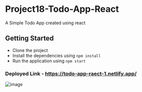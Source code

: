 # Project18-Todo-App-React

A Simple Todo App created using react

## Getting Started

- Clone the project
- Install the dependencies using `npm install`
- Run the application using `npm start`

### Deployed Link - https://todo-app-raect-1.netlify.app/
![image](https://user-images.githubusercontent.com/48837703/224557395-7547d4ed-1ae8-4444-bf8d-77be55abb030.png)
